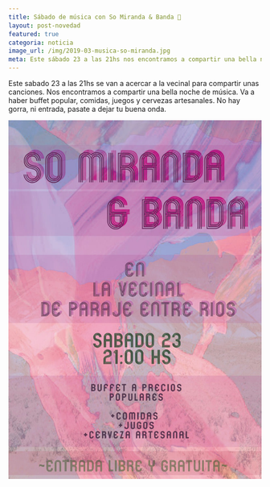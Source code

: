 ```yaml
---
title: Sábado de música con So Miranda & Banda 🎵
layout: post-novedad
featured: true
categoria: noticia
image_url: /img/2019-03-musica-so-miranda.jpg
meta: Este sábado 23 a las 21hs nos encontramos a compartir una bella noche de música. No hay gorra, ni entrada, pasa a dejar una buena onda.
---
```


<p>
	Este sabado 23 a las 21hs se van a acercar a la vecinal para compartir unas canciones. Nos encontramos a compartir una bella noche de música. Va a haber buffet popular, comidas, juegos y cervezas artesanales.
	No hay gorra, ni entrada, pasate a dejar tu buena onda.
</p>

<div style="position: relative;">
	<div class="gallery col-3">
		<a style="width: 100%;" href="/img/2019-03-musica-so-miranda.jpg" data-fancybox="images" data-srcset="/img/2019-03-musica-so-miranda.jpg" class="item-gallery">
			<img src="/img/2019-03-musica-so-miranda.jpg" />
		</a>
	</div>
</div>